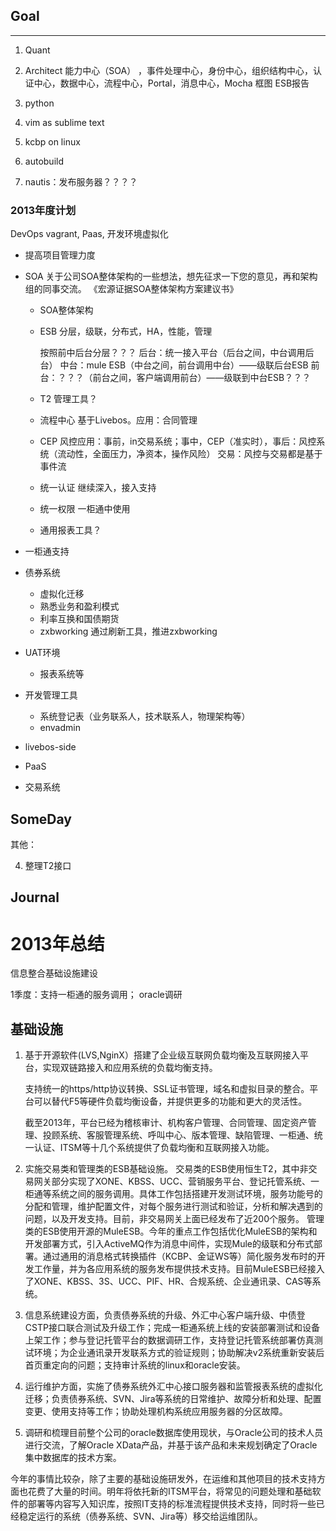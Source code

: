 
## Goal
---
1. Quant
2. Architect
   能力中心（SOA）
   ，事件处理中心，身份中心，组织结构中心，认证中心，数据中心，流程中心，Portal，消息中心，Mocha 框图
    ESB报告
3. python

4. vim as sublime text
5. kcbp on linux
6. autobuild
7. nautis：发布服务器？？？？



### 2013年度计划  
DevOps
vagrant, Paas, 开发环境虚拟化



- 提高项目管理力度
- SOA
  关于公司SOA整体架构的一些想法，想先征求一下您的意见，再和架构组的同事交流。
  《宏源证据SOA整体架构方案建议书》
  - SOA整体架构

  - ESB
    分层，级联，分布式，HA，性能，管理 
    
    按照前中后台分层？？？
    后台：统一接入平台（后台之间，中台调用后台）
    中台：mule ESB（中台之间，前台调用中台）——级联后台ESB
    前台：？？？（前台之间，客户端调用前台）——级联到中台ESB？？？

  - T2
    管理工具？

  - 流程中心
    基于Livebos。应用：合同管理

  - CEP
    风控应用：事前，in交易系统；事中，CEP（准实时），事后：风控系统（流动性，全面压力，净资本，操作风险）
    交易：风控与交易都是基于事件流

  - 统一认证
    继续深入，接入支持

  - 统一权限
    一柜通中使用

  - 通用报表工具？

- 一柜通支持
- 债券系统
  + 虚拟化迁移
  + 熟悉业务和盈利模式
  + 利率互换和国债期货
  + zxbworking
    通过刷新工具，推进zxbworking
- UAT环境
  + 报表系统等

- 开发管理工具
  + 系统登记表（业务联系人，技术联系人，物理架构等）
  + envadmin

- livebos-side
- PaaS
- 交易系统



## SomeDay

其他：

4. 整理T2接口







## Journal


# 2013年总结

信息整合基础设施建设 

1季度：支持一柜通的服务调用； oracle调研



## 基础设施

1. 基于开源软件(LVS,NginX）搭建了企业级互联网负载均衡及互联网接入平台，实现双链路接入和应用系统的负载均衡支持。
   
   支持统一的https/http协议转换、SSL证书管理，域名和虚拟目录的整合。平台可以替代F5等硬件负载均衡设备，并提供更多的功能和更大的灵活性。

   截至2013年，平台已经为稽核审计、机构客户管理、合同管理、固定资产管理、投顾系统、客服管理系统、呼叫中心、版本管理、缺陷管理、一柜通、统一认证、ITSM等十几个系统提供了负载均衡和互联网接入功能。


2. 实施交易类和管理类的ESB基础设施。
   交易类的ESB使用恒生T2，其中非交易网关部分实现了XONE、KBSS、UCC、营销服务平台、登记托管系统、一柜通等系统之间的服务调用。具体工作包括搭建开发测试环境，服务功能号的分配和管理，维护配置文件，对每个服务进行测试和验证，分析和解决遇到的问题，以及开发支持。目前，非交易网关上面已经发布了近200个服务。
   管理类的ESB使用开源的MuleESB。今年的重点工作包括优化MuleESB的架构和开发部署方式，引入ActiveMQ作为消息中间件，实现Mule的级联和分布式部署。通过通用的消息格式转换插件（KCBP、金证WS等）简化服务发布时的开发工作量，并为各应用系统的服务发布提供技术支持。目前MuleESB已经接入了XONE、KBSS、3S、UCC、PIF、HR、合规系统、企业通讯录、CAS等系统。

3. 信息系统建设方面，负责债券系统的升级、外汇中心客户端升级、中债登CSTP接口联合测试及升级工作；完成一柜通系统上线的安装部署测试和设备上架工作；参与登记托管平台的数据调研工作，支持登记托管系统部署仿真测试环境；为企业通讯录开发联系方式的验证规则；协助解决v2系统重新安装后首页重定向的问题；支持审计系统的linux和oracle安装。

4. 运行维护方面，实施了债券系统外汇中心接口服务器和监管报表系统的虚拟化迁移；负责债券系统、SVN、Jira等系统的日常维护、故障分析和处理、配置变更、使用支持等工作；协助处理机构系统应用服务器的分区故障。


5. 调研和梳理目前整个公司的oracle数据库使用现状，与Oracle公司的技术人员进行交流，了解Oracle XData产品，并基于该产品和未来规划确定了Oracle集中数据库的技术方案。


今年的事情比较杂，除了主要的基础设施研发外，在运维和其他项目的技术支持方面也花费了大量的时间。明年将依托新的ITSM平台，将常见的问题处理和基础软件的部署等内容写入知识库，按照IT支持的标准流程提供技术支持，同时将一些已经稳定运行的系统（债券系统、SVN、Jira等）移交给运维团队。